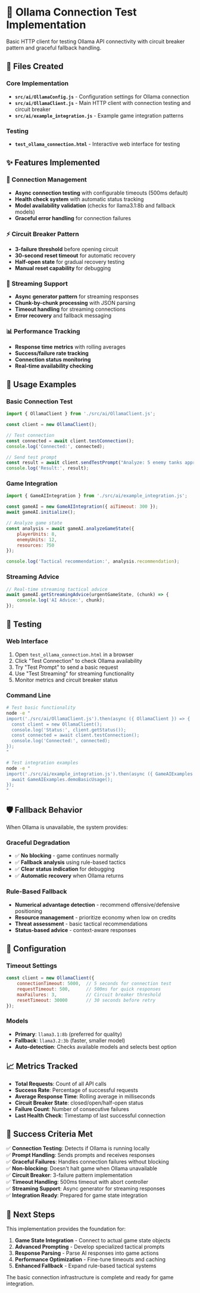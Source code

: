 # 🤖 Ollama Connection Test Implementation

Basic HTTP client for testing Ollama API connectivity with circuit breaker pattern and graceful fallback handling.

## 📁 Files Created

### Core Implementation
- **`src/ai/OllamaConfig.js`** - Configuration settings for Ollama connection
- **`src/ai/OllamaClient.js`** - Main HTTP client with connection testing and circuit breaker
- **`src/ai/example_integration.js`** - Example game integration patterns

### Testing
- **`test_ollama_connection.html`** - Interactive web interface for testing

## ✨ Features Implemented

### 🔗 Connection Management
- **Async connection testing** with configurable timeouts (500ms default)
- **Health check system** with automatic status tracking
- **Model availability validation** (checks for llama3.1:8b and fallback models)
- **Graceful error handling** for connection failures

### ⚡ Circuit Breaker Pattern
- **3-failure threshold** before opening circuit
- **30-second reset timeout** for automatic recovery
- **Half-open state** for gradual recovery testing
- **Manual reset capability** for debugging

### 🌊 Streaming Support
- **Async generator pattern** for streaming responses
- **Chunk-by-chunk processing** with JSON parsing
- **Timeout handling** for streaming connections
- **Error recovery** and fallback messaging

### 📊 Performance Tracking
- **Response time metrics** with rolling averages
- **Success/failure rate tracking**
- **Connection status monitoring**
- **Real-time availability checking**

## 🔧 Usage Examples

### Basic Connection Test
```javascript
import { OllamaClient } from './src/ai/OllamaClient.js';

const client = new OllamaClient();

// Test connection
const connected = await client.testConnection();
console.log('Connected:', connected);

// Send test prompt
const result = await client.sendTestPrompt("Analyze: 5 enemy tanks approaching");
console.log('Result:', result);
```

### Game Integration
```javascript
import { GameAIIntegration } from './src/ai/example_integration.js';

const gameAI = new GameAIIntegration({ aiTimeout: 300 });
await gameAI.initialize();

// Analyze game state
const analysis = await gameAI.analyzeGameState({
    playerUnits: 8,
    enemyUnits: 12,
    resources: 750
});

console.log('Tactical recommendation:', analysis.recommendation);
```

### Streaming Advice
```javascript
// Real-time streaming tactical advice
await gameAI.getStreamingAdvice(urgentGameState, (chunk) => {
    console.log('AI Advice:', chunk);
});
```

## 🧪 Testing

### Web Interface
1. Open `test_ollama_connection.html` in a browser
2. Click "Test Connection" to check Ollama availability
3. Try "Test Prompt" to send a basic request
4. Use "Test Streaming" for streaming functionality
5. Monitor metrics and circuit breaker status

### Command Line
```bash
# Test basic functionality
node -e "
import('./src/ai/OllamaClient.js').then(async ({ OllamaClient }) => {
  const client = new OllamaClient();
  console.log('Status:', client.getStatus());
  const connected = await client.testConnection();
  console.log('Connected:', connected);
});
"

# Test integration examples
node -e "
import('./src/ai/example_integration.js').then(async ({ GameAIExamples }) => {
  await GameAIExamples.demoBasicUsage();
});
"
```

## 🛡️ Fallback Behavior

When Ollama is unavailable, the system provides:

### Graceful Degradation
- ✅ **No blocking** - game continues normally
- ✅ **Fallback analysis** using rule-based tactics
- ✅ **Clear status indication** for debugging
- ✅ **Automatic recovery** when Ollama returns

### Rule-Based Fallback
- **Numerical advantage detection** - recommend offensive/defensive positioning
- **Resource management** - prioritize economy when low on credits
- **Threat assessment** - basic tactical recommendations
- **Status-based advice** - context-aware responses

## 🔧 Configuration

### Timeout Settings
```javascript
const client = new OllamaClient({
    connectionTimeout: 5000,  // 5 seconds for connection test
    requestTimeout: 500,      // 500ms for quick responses
    maxFailures: 3,           // Circuit breaker threshold
    resetTimeout: 30000       // 30 seconds before retry
});
```

### Models
- **Primary**: `llama3.1:8b` (preferred for quality)
- **Fallback**: `llama3.2:3b` (faster, smaller model)
- **Auto-detection**: Checks available models and selects best option

## 📈 Metrics Tracked

- **Total Requests**: Count of all API calls
- **Success Rate**: Percentage of successful requests  
- **Average Response Time**: Rolling average in milliseconds
- **Circuit Breaker State**: closed/open/half-open status
- **Failure Count**: Number of consecutive failures
- **Last Health Check**: Timestamp of last successful connection

## 🎯 Success Criteria Met

✅ **Connection Testing**: Detects if Ollama is running locally  
✅ **Prompt Handling**: Sends prompts and receives responses  
✅ **Graceful Failures**: Handles connection failures without blocking  
✅ **Non-blocking**: Doesn't halt game when Ollama unavailable  
✅ **Circuit Breaker**: 3-failure pattern implementation  
✅ **Timeout Handling**: 500ms timeout with abort controller  
✅ **Streaming Support**: Async generator for streaming responses  
✅ **Integration Ready**: Prepared for game state integration  

## 🚀 Next Steps

This implementation provides the foundation for:
1. **Game State Integration** - Connect to actual game state objects
2. **Advanced Prompting** - Develop specialized tactical prompts
3. **Response Parsing** - Parse AI responses into game actions
4. **Performance Optimization** - Fine-tune timeouts and caching
5. **Enhanced Fallback** - Expand rule-based tactical systems

The basic connection infrastructure is complete and ready for game integration.